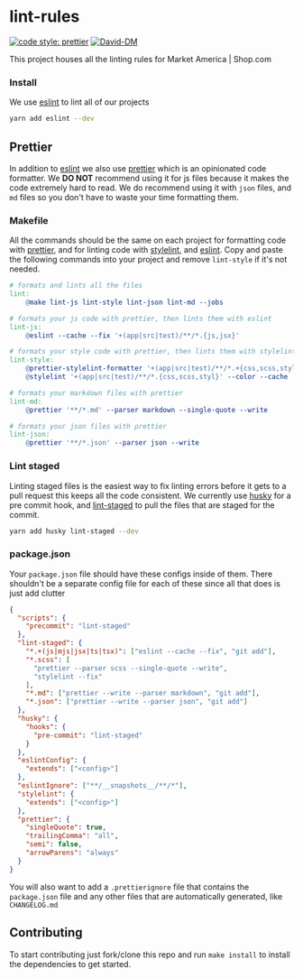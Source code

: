 # lint-rules

[![code style: prettier](https://img.shields.io/badge/code_style-prettier-ff69b4.svg?style=flat-square)](https://github.com/prettier/prettier)
[![David-DM](https://david-dm.org/ma-shop/lint-rules/dev-status.svg)](https://david-dm.org/ma-shop/lint-rules)

This project houses all the linting rules for Market America | Shop.com

### Install

We use [eslint](https://www.npmjs.com/package/eslint) to lint all of our projects

```bash
yarn add eslint --dev
```

## Prettier

In addition to [eslint](https://www.npmjs.com/package/eslint) we also use [prettier](https://prettier.io/docs/en/)
which is an opinionated code formatter. We **DO NOT** recommend using it for js files because it makes the code extremely hard to read. We do recommend using it with `json` files, and `md` files so you don't have to waste your time formatting them.

### Makefile

All the commands should be the same on each project for formatting code with
[prettier](https://prettier.io), and for linting code with
[stylelint](https://stylelint.io), and [eslint](https://eslint.org). Copy and
paste the following commands into your project and remove `lint-style` if it's
not needed.

```makefile
# formats and lints all the files
lint:
	@make lint-js lint-style lint-json lint-md --jobs

# formats your js code with prettier, then lints them with eslint
lint-js:
	@eslint --cache --fix '+(app|src|test)/**/*.{js,jsx}'

# formats your style code with prettier, then lints them with stylelint
lint-style:
	@prettier-stylelint-formatter '+(app|src|test)/**/*.+{css,scss,styl}' --write
	@stylelint '+(app|src|test)/**/*.{css,scss,styl}' --color --cache

# formats your markdown files with prettier
lint-md:
	@prettier '**/*.md' --parser markdown --single-quote --write

# formats your json files with prettier
lint-json:
	@prettier '**/*.json' --parser json --write
```

### Lint staged

Linting staged files is the easiest way to fix linting errors before it gets to
a pull request this keeps all the code consistent. We currently use
[husky](https://www.npmjs.com/package/husky) for a pre commit hook, and
[lint-staged](https://www.npmjs.com/package/lint-staged) to pull the files that
are staged for the commit.

```bash
yarn add husky lint-staged --dev
```

### package.json

Your `package.json` file should have these configs inside of them. There
shouldn't be a separate config file for each of these since all that does is
just add clutter

```json
{
  "scripts": {
    "precommit": "lint-staged"
  },
  "lint-staged": {
    "*.+(js|mjs|jsx|ts|tsx)": ["eslint --cache --fix", "git add"],
    "*.scss": [
      "prettier --parser scss --single-quote --write",
      "stylelint --fix"
    ],
    "*.md": ["prettier --write --parser markdown", "git add"],
    "*.json": ["prettier --write --parser json", "git add"]
  },
  "husky": {
    "hooks": {
      "pre-commit": "lint-staged"
    }
  },
  "eslintConfig": {
    "extends": ["<config>"]
  },
  "eslintIgnore": ["**/__snapshots__/**/*"],
  "stylelint": {
    "extends": ["<config>"]
  },
  "prettier": {
    "singleQuote": true,
    "trailingComma": "all",
    "semi": false,
    "arrowParens": "always"
  }
}
```

You will also want to add a `.prettierignore` file that contains the `package.json` file and any other files that are automatically generated, like `CHANGELOG.md`

## Contributing

To start contributing just fork/clone this repo and run `make install` to
install the dependencies to get started.
